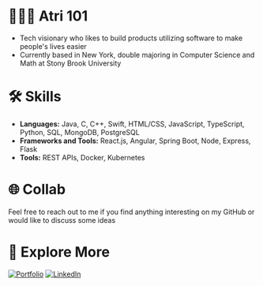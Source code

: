 # 👷🏽‍♂️ Atri 101
- Tech visionary who likes to build products utilizing software to make people's lives easier
- Currently based in New York, double majoring in Computer Science and Math at Stony Brook University

# 🛠 Skills
- **Languages:** Java, C, C++, Swift, HTML/CSS, JavaScript, TypeScript, Python, SQL, MongoDB, PostgreSQL
- **Frameworks and Tools:** React.js, Angular, Spring Boot, Node, Express, Flask
- **Tools:** REST APIs, Docker, Kubernetes 

# 🌐 Collab
Feel free to reach out to me if you find anything interesting on my GitHub or would like to discuss some ideas

# 🚀 Explore More
[![Portfolio](https://img.shields.io/badge/Portfolio-Visit-blue?style=flat&logo=internet-explorer&logoColor=white)](https://atri-lab.github.io/atri-portfolio/)
[![LinkedIn](https://img.shields.io/badge/LinkedIn-Connect-blue?style=flat&logo=linkedin&logoColor=white)](https://www.linkedin.com/in/atrivyas/)
